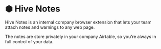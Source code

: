 # ⬢ Hive Notes

Hive Notes is an internal company browser extension that lets your team attach notes and warnings to any web page.

The notes are store privately in your company Airtable, so you're always in full control of your data.
